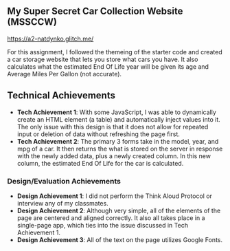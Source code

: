 ## My Super Secret Car Collection Website (MSSCCW)
https://a2-natdynko.glitch.me/

For this assignment, I followed the themeing of the starter code and created a car storage website that lets you store what cars you have. It also calculates what the estimated End Of Life year will be given its age and Average Miles Per Gallon (not accurate).   
## Technical Achievements
- **Tech Achievement 1**: With some JavaScript, I was able to dynamically create an HTML element (a table) and automatically inject values into it. The only issue with this design is that it does not allow for repeated input or deletion of data without refreshing the page first.
- **Tech Achievement 2**: The primary 3 forms take in the model, year, and mpg of a car. It then returns the what is stored on the server in response with the newly added data, plus  a newly created column. In this new column, the estimated End Of Life for the car is calculated. 

### Design/Evaluation Achievements
- **Design Achievement 1**: I did not perform the Think Aloud Protocol or interview any of my classmates.
- **Design Achievement 2**: Although very simple, all of the elements of the page are centered and aligned correctly. It also all takes place in a single-page app, which ties into the issue discussed in Tech Achievement 1. 
- **Design Achievement 3**: All of the text on the page utilizes Google Fonts.

